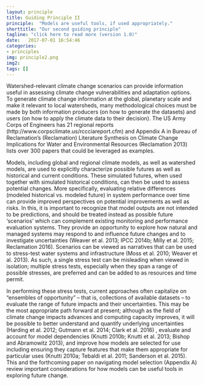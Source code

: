 ```yaml
---
layout: principle
title: Guiding Principle II
principle:  "Models are useful tools, if used appropriately."
shorttitle: "Our second guiding principle" 
tagline: "click here to read more (version 1.0)"
date:   2017-07-01 16:54:46
categories:
- principles
img: principle2.png
img2: 
tags: []
---
```

<p>Watershed-relevant climate change scenarios can provide information useful in assessing climate change vulnerabilities and adaptation options. To generate climate change information at the global, planetary scale and make it relevant to local watersheds, many methodological choices must be made by both information producers (on how to generate the datasets) and users (on how to apply the climate data to their decision).  The US Army Corps of Engineers has 21 regional reports (http://www.corpsclimate.us/rccciareport.cfm) and Appendix A in Bureau of Reclamation’s (Reclamation) Literature Synthesis on Climate Change Implications for Water and Environmental Resources (Reclamation 2013) lists over 300 papers that could be leveraged as examples. </p>
<p>Models, including global and regional climate models, as well as watershed models, are used to explicitly characterize possible futures as well as historical and current conditions. These simulated futures, when used together with simulated historical conditions, can then be used to assess potential changes.  More specifically, evaluating relative differences (modeled historical vs. modeled future) in system performance over time can provide improved perspectives on potential improvements as well as risks. In this, it is important to recognize that model outputs are not intended to be predictions, and should be treated instead as possible future ‘scenarios’ which can complement existing monitoring and performance evaluation systems.  They provide an opportunity to explore how natural and managed systems may respond to and influence future changes and to investigate uncertainties (Weaver et al. 2013; IPCC 2014b; Milly et al. 2015; Reclamation 2016).  Scenarios can be viewed as narratives that can be used to stress-test water systems and infrastructure (Moss et al. 2010; Weaver et al. 2013).  As such, a single stress test can be misleading when viewed in isolation; multiple stress tests, especially when they span a range of possible stresses, are preferred and can be added to as resources and time permit.</p>
<p>In performing these stress tests, current approaches often capitalize on “ensembles of opportunity” – that is, collections of available datasets – to evaluate the range of future impacts and their uncertainties. This may be the most appropriate path forward at present; although as the field of climate change impacts advances and computing capacity improves, it will be possible to better understand and quantify underlying uncertainties (Harding et al. 2012; Gutmann et al. 2014; Clark et al. 2016) , evaluate and account for model dependencies (Knutti 2010b; Knutti et al. 2013; Bishop and Abramowitz 2013), and improve how models are selected for use including ensuring they capture features that make them appropriate for particular uses (Knutti 2010a; Tebaldi et al. 2011; Sanderson et al. 2015).  This and the forthcoming paper on navigating model selection (Appendix A) review important considerations for how models can be useful tools in exploring future change.</p>
